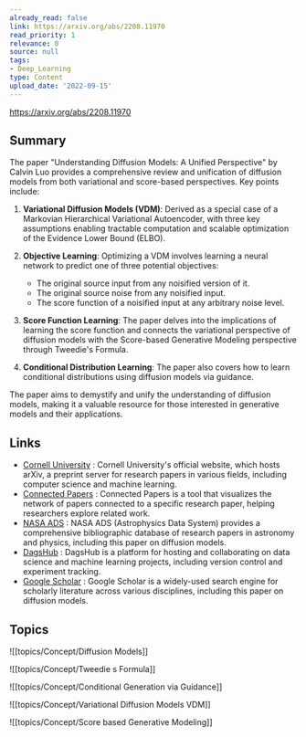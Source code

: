 ```yaml
---
already_read: false
link: https://arxiv.org/abs/2208.11970
read_priority: 1
relevance: 0
source: null
tags:
- Deep_Learning
type: Content
upload_date: '2022-09-15'
---
```


https://arxiv.org/abs/2208.11970
## Summary

The paper "Understanding Diffusion Models: A Unified Perspective" by Calvin Luo provides a comprehensive review and unification of diffusion models from both variational and score-based perspectives. Key points include:

1. **Variational Diffusion Models (VDM)**: Derived as a special case of a Markovian Hierarchical Variational Autoencoder, with three key assumptions enabling tractable computation and scalable optimization of the Evidence Lower Bound (ELBO).

2. **Objective Learning**: Optimizing a VDM involves learning a neural network to predict one of three potential objectives:
   - The original source input from any noisified version of it.
   - The original source noise from any noisified input.
   - The score function of a noisified input at any arbitrary noise level.

3. **Score Function Learning**: The paper delves into the implications of learning the score function and connects the variational perspective of diffusion models with the Score-based Generative Modeling perspective through Tweedie's Formula.

4. **Conditional Distribution Learning**: The paper also covers how to learn conditional distributions using diffusion models via guidance.

The paper aims to demystify and unify the understanding of diffusion models, making it a valuable resource for those interested in generative models and their applications.
## Links

- [Cornell University](https://www.cornell.edu/) : Cornell University's official website, which hosts arXiv, a preprint server for research papers in various fields, including computer science and machine learning.
- [Connected Papers](https://www.connectedpapers.com/about) : Connected Papers is a tool that visualizes the network of papers connected to a specific research paper, helping researchers explore related work.
- [NASA ADS](https://ui.adsabs.harvard.edu/abs/arXiv:2208.11970) : NASA ADS (Astrophysics Data System) provides a comprehensive bibliographic database of research papers in astronomy and physics, including this paper on diffusion models.
- [DagsHub](https://dagshub.com/) : DagsHub is a platform for hosting and collaborating on data science and machine learning projects, including version control and experiment tracking.
- [Google Scholar](https://scholar.google.com/scholar_lookup?arxiv_id=2208.11970) : Google Scholar is a widely-used search engine for scholarly literature across various disciplines, including this paper on diffusion models.

## Topics

![[topics/Concept/Diffusion Models]]

![[topics/Concept/Tweedie s Formula]]

![[topics/Concept/Conditional Generation via Guidance]]

![[topics/Concept/Variational Diffusion Models VDM]]

![[topics/Concept/Score based Generative Modeling]]